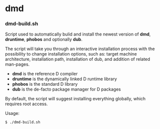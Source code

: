 dmd
====

### dmd-build.sh

Script used to automatically bulid and install the newest version of **dmd**, **druntime**, **phobos** and optionally **dub**.

The script will take you through an interactive installation process with the possibility to change installation options,
such as: target machine architecture, installation path, installation of dub, and addition of related man-pages.

* **dmd** is the reference D compiler
* **druntime** is the dynamically linked D runtime library
* **phobos** is the standard D library
* **dub** is the de-facto package manager for D packages

By default, the script will suggest installing everything globally, which requires root access.

Usage:
```sh
$ ./dmd-build.sh
```
